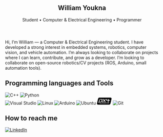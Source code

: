 <article>
  <header>
    <hgroup>
      <h1 align="center">William Youkna</h1>
      <p align="center">Student &bull; Computer &amp; Electrical Engineering &bull; Programmer</p>
    </hgroup>
  </header>
  <p>Hi, I’m William — a Computer & Electrical Engineering student.
  I have developed a strong interest in embedded systems, robotics, computer vision, and vehicle automation.
  I’m always looking to collaborate on projects where I can learn, contribute, and grow as a developer.
  I’m looking to collaborate on open-source robotics/CV projects (ROS, Arduino, small automation tools).</p>
  <section>
    <h2>Programming languages and Tools</h2>
    <div display="flex" flex-wrap="wrap" gap="1rem">
      <img src="https://cdn.jsdelivr.net/gh/devicons/devicon@latest/icons/cplusplus/cplusplus-original.svg" width="48" alt="C++" />
      <img src="https://cdn.jsdelivr.net/gh/devicons/devicon@latest/icons/python/python-original.svg" width="48" alt="Python" />
    </div>
    <div display="flex" flex-wrap="wrap" gap="1rem">
      <img src="https://cdn.jsdelivr.net/gh/devicons/devicon@latest/icons/visualstudio/visualstudio-plain.svg" width="48" alt="Visual Studio" />
      <img src="https://cdn.jsdelivr.net/gh/devicons/devicon@latest/icons/linux/linux-original.svg" width="48" alt="Linux" />
      <img src="https://cdn.jsdelivr.net/gh/devicons/devicon@latest/icons/arduino/arduino-original.svg"  width="48" alt="Arduino" />
      <img src="https://cdn.jsdelivr.net/gh/devicons/devicon@latest/icons/ubuntu/ubuntu-original.svg" width="48" width="48" alt="Ubuntu" />
      <img src="https://raw.githubusercontent.com/PX4/PX4-graphics/master/PX4_Logo_Black_RGB.svg" width="48" alt="PX4 Autopilot" />
      <img src="https://cdn.jsdelivr.net/gh/devicons/devicon@latest/icons/git/git-original.svg" width="48" alt="Git" />
    </div>
  </section>

  <section>
    <h2>How to reach me</h2>
    <div display="flex" flex-wrap="wrap" gap="1rem">
      <a href="https://www.linkedin.com/in/william-youkna-b8a55a165/"><img src="https://cdn.jsdelivr.net/gh/devicons/devicon@latest/icons/linkedin/linkedin-original.svg" width="48" alt="LinkedIn" /></a>
    </div>
  </section>
</article>

<!---
BlkMambaGod/BlkMambaGod is a ✨ special ✨ repository because its `README.md` (this file) appears on your GitHub profile.
You can click the Preview link to take a look at your changes.
--->
